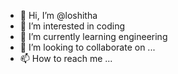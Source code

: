 - 👋 Hi, I’m @loshitha
- 👀 I’m interested in coding
- 🌱 I’m currently learning engineering 
- 💞️ I’m looking to collaborate on ...
- 📫 How to reach me ...

<!---
loshitha2004/loshitha2004 is a ✨ special ✨ repository because its `README.md` (this file) appears on your GitHub profile.
You can click the Preview link to take a look at your changes.
--->
